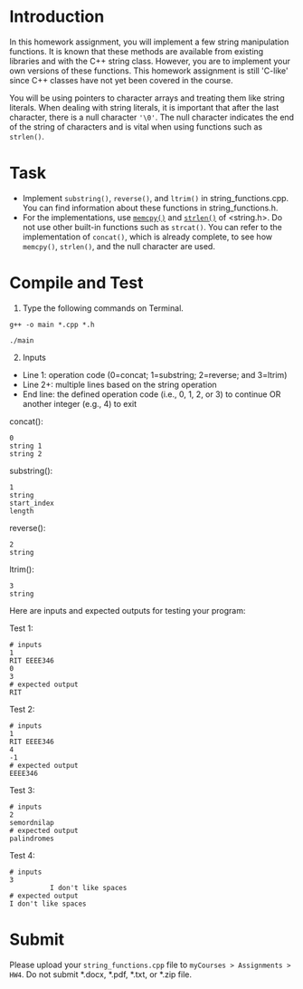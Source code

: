 # Introduction

In this homework assignment, you will implement a few string manipulation functions. It is known that these methods are available from existing libraries and with the C++ string class. However, you are to implement your own versions of these functions. This homework assignment is still 'C-like' since C++ classes have not yet been covered in the course. 

You will be using pointers to character arrays and treating them like string literals. When dealing with string literals, it is important that after the last character, there is a null character `'\0'`. The null character indicates the end of the string of characters and is vital when using functions such as `strlen()`.

# Task

* Implement `substring()`, `reverse()`, and `ltrim()` in string_functions.cpp. You can find information about these functions in string_functions.h.
* For the implementations, use [`memcpy()`](https://cplusplus.com/reference/cstring/memcpy/) and [`strlen()`](https://cplusplus.com/reference/cstring/strlen/) of <string.h>. Do not use other built-in functions such as `strcat()`. You can refer to the implementation of `concat()`, which is already complete, to see how `memcpy()`, `strlen()`, and the null character are used.

# Compile and Test

1. Type the following commands on Terminal.

```
g++ -o main *.cpp *.h
```
```
./main
```

2.  Inputs
* Line 1: operation code (0=concat; 1=substring; 2=reverse; and 3=ltrim)
* Line 2+: multiple lines based on the string operation
* End line: the defined operation code (i.e., 0, 1, 2, or 3) to continue OR another integer (e.g., 4) to exit

concat():
```
0
string 1
string 2
```
substring():
```
1
string
start_index
length
```
reverse():
```
2
string
```
ltrim():
```
3
string
```

Here are inputs and expected outputs for testing your program:

Test 1:
```
# inputs
1
RIT EEEE346
0
3
# expected output
RIT
```

Test 2:
```
# inputs
1
RIT EEEE346
4
-1
# expected output
EEEE346
```

Test 3:
```
# inputs
2
semordnilap
# expected output
palindromes
```

Test 4:
```
# inputs
3
          I don't like spaces
# expected output
I don't like spaces
```
  
# Submit

Please upload your `string_functions.cpp` file to `myCourses > Assignments > HW4`. Do not submit *.docx, *.pdf, *.txt, or *.zip file. 
